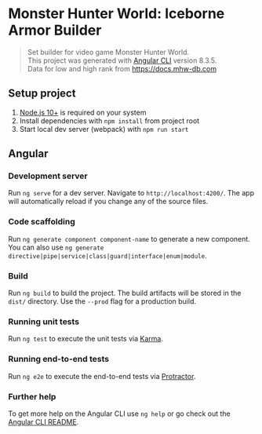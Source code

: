 Monster Hunter World: Iceborne Armor Builder
============================================

> Set builder for video game Monster Hunter World.  
> This project was generated with [Angular CLI](https://github.com/angular/angular-cli) version 8.3.5.  
> Data for low and high rank from https://docs.mhw-db.com

## Setup project

1. [Node.js 10+](https://nodejs.org/en/) is required on your system
2. Install dependencies with `npm install` from project root
3. Start local dev server (webpack) with `npm run start`

## Angular

### Development server

Run `ng serve` for a dev server. Navigate to `http://localhost:4200/`. The app will automatically reload if you change any of the source files.

### Code scaffolding

Run `ng generate component component-name` to generate a new component. You can also use `ng generate directive|pipe|service|class|guard|interface|enum|module`.

### Build

Run `ng build` to build the project. The build artifacts will be stored in the `dist/` directory. Use the `--prod` flag for a production build.

### Running unit tests

Run `ng test` to execute the unit tests via [Karma](https://karma-runner.github.io).

### Running end-to-end tests

Run `ng e2e` to execute the end-to-end tests via [Protractor](http://www.protractortest.org/).

### Further help

To get more help on the Angular CLI use `ng help` or go check out the [Angular CLI README](https://github.com/angular/angular-cli/blob/master/README.md).

